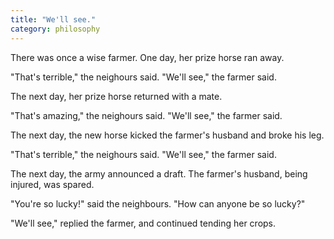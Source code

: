 ```yaml
---
title: "We'll see."
category: philosophy
---
```


There was once a wise farmer. One day, her prize horse ran away.

"That's terrible," the neighours said. "We'll see," the farmer said.

The next day, her prize horse returned with a mate.

"That's amazing," the neighours said. "We'll see," the farmer said.

The next day, the new horse kicked the farmer's husband and broke his leg.

"That's terrible," the neighours said. "We'll see," the farmer said.

The next day, the army announced a draft. The farmer's husband, being injured, was spared.

"You're so lucky!" said the neighbours. "How can anyone be so lucky?"

"We'll see," replied the farmer, and continued tending her crops.
